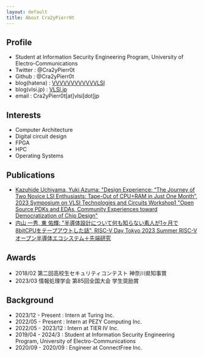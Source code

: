 ```yaml
---
layout: default
title: About Cra2yPierr0t
---
```

## Profile
- Student at Information Security Engineering Program, University of Electro-Communications
- Twitter : @Cra2yPierr0t
- Github : @Cra2yPierr0t
- blog(hatena) : [VVVVVVVVVVVVLSI](https://cra2ypierr0t.hatenablog.jp/)
- blog(vlsi.jp) : [VLSI.jp](vlsi.jp)
- email : Cra2yPierr0t[at]vlsi[dot]jp

## Interests
- Computer Architecture
- Digital circuit design 
- FPGA
- HPC
- Operating Systems

## Publications

- [Kazuhide Uchiyama, Yuki Azuma: "Design Experience: “The Journey of Two Novice LSI Enthusiasts: Tape-Out of CPU+RAM in Just One Month”, 2023 Symposium on VLSI Technologies and Circuits Workshop1 "Open Source PDKs and EDAs, Community Experiences toward Democratization of Chip Design"](https://www.vlsisymposium.org/workshop1.html)
- [内山 一秀, 東 佑輝: "半導体設計について何も知らない素人が1ヶ月で8bitCPUをテープアウトした話", RISC-V Day Tokyo 2023 Summer RISC-Vオープン半導体エコシステム＋先端研究](https://riscv.or.jp/risc-v-day-tokyo-2023-summer/)

## Awards

- 2018/02 第二回高校生セキュリティコンテスト 神奈川県知事賞
- 2023/03 情報処理学会 第85回全国大会 学生奨励賞

## Background
- 2023/12 - Present : Intern at Turing  Inc.
- 2022/05 - Present : Intern at PEZY Computing Inc.
- 2022/05 - 2023/12 : Intern at TIER IV  Inc.
- 2019/04 - 2024/3 : Student at Information Security Engineering Program, University of Electro-Communications
- 2020/09 - 2020/09 : Engineer at ConnectFree Inc.
